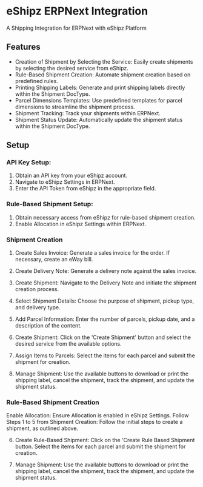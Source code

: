 # eShipz ERPNext Integration
A Shipping Integration for ERPNext with eShipz Platform
## Features
* Creation of Shipment by Selecting the Service: Easily create shipments by selecting the desired service from eShipz.
* Rule-Based Shipment Creation: Automate shipment creation based on predefined rules.
* Printing Shipping Labels: Generate and print shipping labels directly within the Shipment DocType.
* Parcel Dimensions Templates: Use predefined templates for parcel dimensions to streamline the shipment process.
* Shipment Tracking: Track your shipments within ERPNext.
* Shipment Status Update: Automatically update the shipment status within the Shipment DocType.
  
## Setup
### API Key Setup:
1. Obtain an API key from your eShipz account.
2. Navigate to eShipz Settings in ERPNext.
3. Enter the API Token from eShipz in the appropriate field.

### Rule-Based Shipment Setup:
1. Obtain necessary access from eShipz for rule-based shipment creation.
2. Enable Allocation in eShipz Settings within ERPNext.
   
### Shipment Creation
1. Create Sales Invoice: Generate a sales invoice for the order. If necessary, create an eWay bill.
2. Create Delivery Note: Generate a delivery note against the sales invoice.
3. Create Shipment: Navigate to the Delivery Note and initiate the shipment creation process.

4. Select Shipment Details: Choose the purpose of shipment, pickup type, and delivery type.

5. Add Parcel Information: Enter the number of parcels, pickup date, and a description of the content.

6. Create Shipment: Click on the 'Create Shipment' button and select the desired service from the available options.

7. Assign Items to Parcels: Select the items for each parcel and submit the shipment for creation.

8. Manage Shipment: Use the available buttons to download or print the shipping label, cancel the shipment, track the shipment, and update the shipment status.

### Rule-Based Shipment Creation
Enable Allocation: Ensure Allocation is enabled in eShipz Settings.
Follow Steps 1 to 5 from Shipment Creation: Follow the initial steps to create a shipment, as outlined above.

6. Create Rule-Based Shipment: Click on the 'Create Rule Based Shipment button. Select the items for each parcel and submit the shipment for creation.

7. Manage Shipment: Use the available buttons to download or print the shipping label, cancel the shipment, track the shipment, and update the shipment status.

